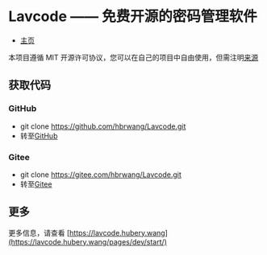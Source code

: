 ﻿# Lavcode —— 免费开源的密码管理软件

- [主页](https://lavcode.hubery.wang)

本项目遵循 MIT 开源许可协议，您可以在自己的项目中自由使用，但需注明[来源](https://github.com/hbrwang)

## 获取代码

### GitHub

- git clone https://github.com/hbrwang/Lavcode.git
- 转至[GitHub](https://github.com/hbrwang/Lavcode)

### Gitee

- git clone https://gitee.com/hbrwang/Lavcode.git
- 转至[Gitee](https://gitee.com/hbrwang/Lavcode)

## 更多

更多信息，请查看 [https://lavcode.hubery.wang](https://lavcode.hubery.wang/pages/dev/start/)
